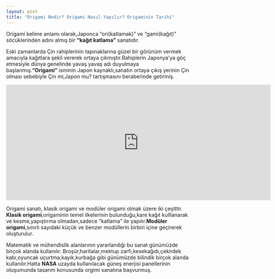 ```yaml
---
layout: post
title: "Origami Nedir? Origami Nasıl Yapılır? Origaminin Tarihi"
---
```


Origami kelime anlamı olarak,Japonca “ori(katlamak)” ve “gami(kağıt)” söcüklerinden adını almış bir
**“kağıt katlama”** sanatıdır.

Eski zamanlarda Çin rahiplerinin tapınaklarına güzel bir görünüm vermek amacıyla kağıtlara şekil vererek ortaya çıkmıştır.Rahiplerin Japonya’ya göç etmesiyle dünya genelinde yavaş yavaş adı duyulmaya başlanmış.**“Origami”** isminin Japon kaynaklı,sanatın ortaya çıkış yerinin Çin olması sebebiyle Çin mi,Japon mu? tartışmasını beraberinde getirmiş.

<center>
<iframe width="720" height="315" src="https://www.youtube.com/embed/RsnEFQv3uCI" frameborder="0" allowfullscreen></iframe>
</center>

Origami sanatı, klasik origami ve modüler origami olmak üzere iki çeşittir.
**Klasik origami**,origaminin temel ilkelerinin bulunduğu,kare kağıt kulllanarak ve kesme,yapıştırma olmadan,sadece “katlama” ile yapılır.**Modüler origami**,sınırlı sayıdaki küçük ve benzer modüllerin
birbiri içine geçirerek oluşturulur.



Matematik ve mühendislik alanlarının yararlandığı bu sanat günümüzde birçok alanda kullanılır.
Broşür,haritalar,mektup zarfı,kesekağıdı,çekirdek kabı,oyuncak uçurtma,kayık,kurbağa gibi
günümüzde bilindik birçok alanda kullanılır.Hatta **NASA** uzayda kullanılacak güneş enerjisi
panellerinin oluşumunda tasarım konusunda orgimi sanatına başvurmuş.